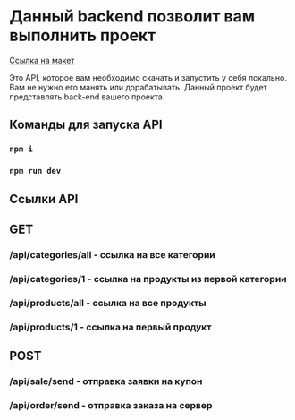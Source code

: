 # Данный backend позволит вам выполнить проект

[Ссылка на макет](https://www.figma.com/file/yNWvXvjZC0t8d9yBOpeEPy/Garden?node-id=4743%3A989)

Это API, которое вам необходимо скачать и запустить у себя локально. Вам не нужно его манять или дорабатывать. Данный проект будет представлять back-end вашего проекта.

## Команды для запуска API

### `npm i `
### `npm run dev `

## Ссылки API

## GET
### /api/categories/all - ссылка на все категории
### /api/categories/1   - ссылка на продукты из первой категории
### /api/products/all   - ссылка на все продукты
### /api/products/1     - ссылка на первый продукт

## POST
### /api/sale/send      - отправка заявки на купон
### /api/order/send     - отправка заказа на сервер
